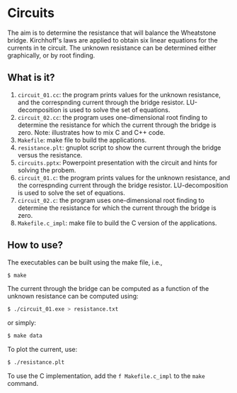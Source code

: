 # Circuits
The aim is to determine the resistance that will balance the Wheatstone
bridge.  Kirchhoff's laws are applied to obtain six linear equations
for the currents in te circuit.  The unknown resistance can be determined
either graphically, or by root finding.

## What is it?
1. `circuit_01.cc`: the program prints values for the unknown resistance,
    and the correspnding  current through the bridge resistor. 
    LU-decomposition is used to solve the set of equations.
1. `circuit_02.cc`: the program uses one-dimensional root finding to
    determine the resistance for which the current through the bridge
    is zero.  Note: illustrates how to mix C and C++ code.
1. `Makefile`: make file to build the applications.
1. `resistance.plt`: gnuplot script to show the current through the bridge
    versus the resistance.
1. `circuits.pptx`: Powerpoint presentation with the circuit and hints for
    solving the probem.
1. `circuit_01.c`: the program prints values for the unknown resistance,
    and the correspnding  current through the bridge resistor. 
    LU-decomposition is used to solve the set of equations.
1. `circuit_02.c`: the program uses one-dimensional root finding to
    determine the resistance for which the current through the bridge
    is zero.  
1. `Makefile.c_impl`: make file to build the C version of the
    applications.

## How to use?
The executables can be built using the make file, i.e.,
```bash
$ make
```
The current through the bridge can be computed as a function of the
unknown resistance can be computed using:
```bash
$ ./circuit_01.exe > resistance.txt
```
or simply:
```bash
$ make data
```
To plot the current, use:
```bash
$ ./resistance.plt
```

To use the C implementation, add the `f Makefile.c_impl` to the
`make` command.
